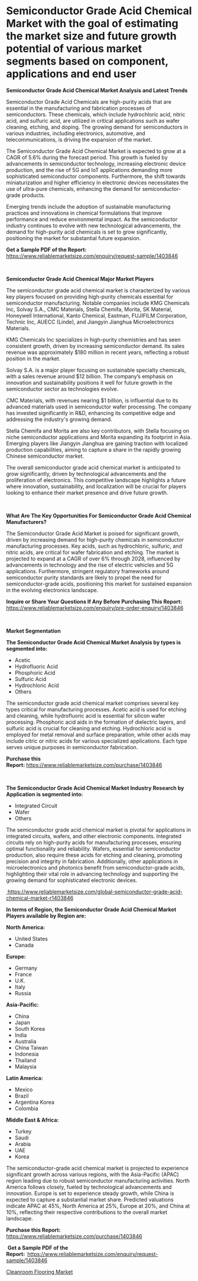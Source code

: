 <p><h1>Semiconductor Grade Acid Chemical Market with the goal of estimating the market size and future growth potential of various market segments based on component, applications and end user</h1></p><p><strong>Semiconductor Grade Acid Chemical Market Analysis and Latest Trends</strong></p>
<p><p>Semiconductor Grade Acid Chemicals are high-purity acids that are essential in the manufacturing and fabrication processes of semiconductors. These chemicals, which include hydrochloric acid, nitric acid, and sulfuric acid, are utilized in critical applications such as wafer cleaning, etching, and doping. The growing demand for semiconductors in various industries, including electronics, automotive, and telecommunications, is driving the expansion of the market.</p><p>The Semiconductor Grade Acid Chemical Market is expected to grow at a CAGR of 5.6% during the forecast period. This growth is fueled by advancements in semiconductor technology, increasing electronic device production, and the rise of 5G and IoT applications demanding more sophisticated semiconductor components. Furthermore, the shift towards miniaturization and higher efficiency in electronic devices necessitates the use of ultra-pure chemicals, enhancing the demand for semiconductor-grade products. </p><p>Emerging trends include the adoption of sustainable manufacturing practices and innovations in chemical formulations that improve performance and reduce environmental impact. As the semiconductor industry continues to evolve with new technological advancements, the demand for high-purity acid chemicals is set to grow significantly, positioning the market for substantial future expansion.</p></p>
<p><strong>Get a Sample PDF of the Report:&nbsp;</strong> <a href="https://www.reliablemarketsize.com/enquiry/request-sample/1403846?utm_campaign=2445&utm_medium=2&utm_source=Github&utm_content=ia&utm_term=28032025&utm_id=semiconductor-grade-acid-chemical">https://www.reliablemarketsize.com/enquiry/request-sample/1403846</a></p>
<p>&nbsp;</p>
<p><strong>Semiconductor Grade Acid Chemical Major Market Players</strong></p>
<p><p>The semiconductor grade acid chemical market is characterized by various key players focused on providing high-purity chemicals essential for semiconductor manufacturing. Notable companies include KMG Chemicals Inc, Solvay S.A., CMC Materials, Stella Chemifa, Morita, SK Material, Honeywell International, Kanto Chemical, Eastman, FUJIFILM Corporation, Technic Inc, AUECC (Linde), and Jiangyin Jianghua Microelectronics Materials.</p><p>KMG Chemicals Inc specializes in high-purity chemistries and has seen consistent growth, driven by increasing semiconductor demand. Its sales revenue was approximately $180 million in recent years, reflecting a robust position in the market.</p><p>Solvay S.A. is a major player focusing on sustainable specialty chemicals, with a sales revenue around $12 billion. The company’s emphasis on innovation and sustainability positions it well for future growth in the semiconductor sector as technologies evolve.</p><p>CMC Materials, with revenues nearing $1 billion, is influential due to its advanced materials used in semiconductor wafer processing. The company has invested significantly in R&D, enhancing its competitive edge and addressing the industry's growing demand.</p><p>Stella Chemifa and Morita are also key contributors, with Stella focusing on niche semiconductor applications and Morita expanding its footprint in Asia. Emerging players like Jiangyin Jianghua are gaining traction with localized production capabilities, aiming to capture a share in the rapidly growing Chinese semiconductor market.</p><p>The overall semiconductor grade acid chemical market is anticipated to grow significantly, driven by technological advancements and the proliferation of electronics. This competitive landscape highlights a future where innovation, sustainability, and localization will be crucial for players looking to enhance their market presence and drive future growth.</p></p>
<p>&nbsp;</p>
<p><strong>What Are The Key Opportunities For Semiconductor Grade Acid Chemical Manufacturers?</strong></p>
<p><p>The Semiconductor Grade Acid Market is poised for significant growth, driven by increasing demand for high-purity chemicals in semiconductor manufacturing processes. Key acids, such as hydrochloric, sulfuric, and nitric acids, are critical for wafer fabrication and etching. The market is projected to expand at a CAGR of over 6% through 2028, influenced by advancements in technology and the rise of electric vehicles and 5G applications. Furthermore, stringent regulatory frameworks around semiconductor purity standards are likely to propel the need for semiconductor-grade acids, positioning this market for sustained expansion in the evolving electronics landscape.</p></p>
<p><strong>Inquire or Share Your Questions If Any Before Purchasing This Report:</strong> <a href="https://www.reliablemarketsize.com/enquiry/pre-order-enquiry/1403846?utm_campaign=2445&utm_medium=2&utm_source=Github&utm_content=ia&utm_term=28032025&utm_id=semiconductor-grade-acid-chemical">https://www.reliablemarketsize.com/enquiry/pre-order-enquiry/1403846</a></p>
<p>&nbsp;</p>
<p><strong>Market Segmentation</strong></p>
<p><strong>The Semiconductor Grade Acid Chemical Market Analysis by types is segmented into:</strong></p>
<p><ul><li>Acetic</li><li>Hydrofluoric Acid</li><li>Phosphoric Acid</li><li>Sulfuric Acid</li><li>Hydrochloric Acid</li><li>Others</li></ul></p>
<p><p>The semiconductor grade acid chemical market comprises several key types critical for manufacturing processes. Acetic acid is used for etching and cleaning, while hydrofluoric acid is essential for silicon wafer processing. Phosphoric acid aids in the formation of dielectric layers, and sulfuric acid is crucial for cleaning and etching. Hydrochloric acid is employed for metal removal and surface preparation, while other acids may include citric or nitric acids for various specialized applications. Each type serves unique purposes in semiconductor fabrication.</p></p>
<p><strong>Purchase this Report:&nbsp;</strong><a href="https://www.reliablemarketsize.com/purchase/1403846?utm_campaign=2445&utm_medium=2&utm_source=Github&utm_content=ia&utm_term=28032025&utm_id=semiconductor-grade-acid-chemical">https://www.reliablemarketsize.com/purchase/1403846</a></p>
<p>&nbsp;</p>
<p><strong>The Semiconductor Grade Acid Chemical Market Industry Research by Application is segmented into:</strong></p>
<p><ul><li>Integrated Circuit</li><li>Wafer</li><li>Others</li></ul></p>
<p><p>The semiconductor grade acid chemical market is pivotal for applications in integrated circuits, wafers, and other electronic components. Integrated circuits rely on high-purity acids for manufacturing processes, ensuring optimal functionality and reliability. Wafers, essential for semiconductor production, also require these acids for etching and cleaning, promoting precision and integrity in fabrication. Additionally, other applications in microelectronics and photonics benefit from semiconductor-grade acids, highlighting their vital role in advancing technology and supporting the growing demand for sophisticated electronic devices.</p></p>
<p><a href="https://www.reliablemarketsize.com/global-semiconductor-grade-acid-chemical-market-r1403846?utm_campaign=2445&utm_medium=2&utm_source=Github&utm_content=ia&utm_term=28032025&utm_id=semiconductor-grade-acid-chemical">&nbsp;https://www.reliablemarketsize.com/global-semiconductor-grade-acid-chemical-market-r1403846</a></p>
<p><strong>In terms of Region, the Semiconductor Grade Acid Chemical Market Players available by Region are:</strong></p>
<p>
    <p> <strong> North America: </strong>
        <ul>
            <li>United States</li>
            <li>Canada</li>
        </ul>
        </p> 
    <p> <strong> Europe: </strong>
        <ul>
            <li>Germany</li>
            <li>France</li>
            <li>U.K.</li>
            <li>Italy</li>
            <li>Russia</li>
        </ul>
        </p> 
    <p> <strong> Asia-Pacific: </strong>
        <ul>
            <li>China</li>
            <li>Japan</li>
            <li>South Korea</li>
            <li>India</li>
            <li>Australia</li>
            <li>China Taiwan</li>
            <li>Indonesia</li>
            <li>Thailand</li>
            <li>Malaysia</li>
        </ul>
        </p> 
    <p> <strong> Latin America: </strong>
        <ul>
            <li>Mexico</li>
            <li>Brazil</li>
            <li>Argentina Korea</li>
            <li>Colombia</li>
        </ul>
        </p> 
    <p> <strong> Middle East & Africa: </strong>
        <ul>
            <li>Turkey</li>
            <li>Saudi</li>
            <li>Arabia</li>
            <li>UAE</li>
            <li>Korea</li>
        </ul>
    </p>
    </p>
<p><p>The semiconductor-grade acid chemical market is projected to experience significant growth across various regions, with the Asia-Pacific (APAC) region leading due to robust semiconductor manufacturing activities. North America follows closely, fueled by technological advancements and innovation. Europe is set to experience steady growth, while China is expected to capture a substantial market share. Predicted valuations indicate APAC at 45%, North America at 25%, Europe at 20%, and China at 10%, reflecting their respective contributions to the overall market landscape.</p></p>
<p><strong>Purchase this Report: </strong><a href="https://www.reliablemarketsize.com/purchase/1403846?utm_campaign=2445&utm_medium=2&utm_source=Github&utm_content=ia&utm_term=28032025&utm_id=semiconductor-grade-acid-chemical">https://www.reliablemarketsize.com/purchase/1403846</a></p>
<p>&nbsp;<strong>Get a Sample PDF of the Report:&nbsp;&nbsp;</strong><a href="https://www.reliablemarketsize.com/enquiry/request-sample/1403846?utm_campaign=2445&utm_medium=2&utm_source=Github&utm_content=ia&utm_term=28032025&utm_id=semiconductor-grade-acid-chemical">https://www.reliablemarketsize.com/enquiry/request-sample/1403846</a></p>
<p><strong></strong></p>
<p><p><a href="https://github.com/JubayerMia832/Market-Research-Report-List-2/blob/main/cleanroom-flooring-market.md?utm_campaign=2445&utm_medium=2&utm_source=Github&utm_content=ia&utm_term=28032025&utm_id=semiconductor-grade-acid-chemical">Cleanroom Flooring Market</a></p></p>